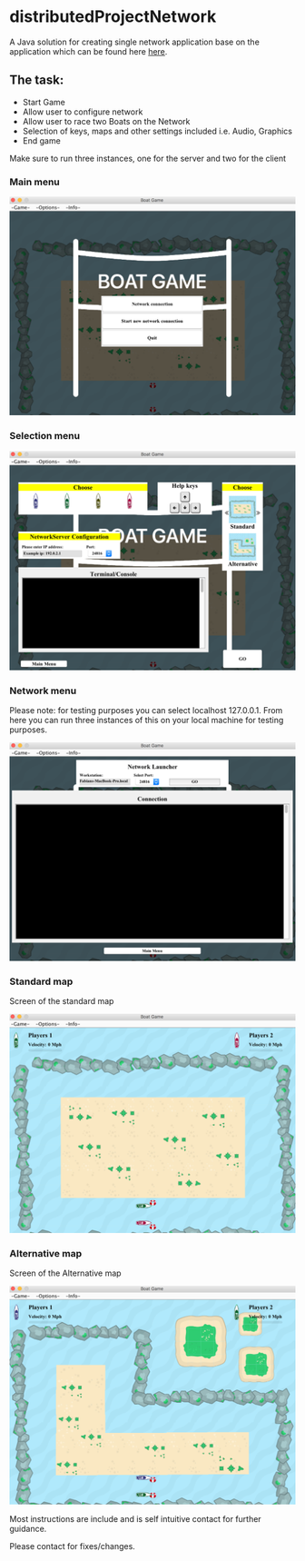 # distributedProjectNetwork

<p>A Java solution for creating single network application base on the application which can be found here <a href="https://github.com/fabianfranklinhuffstead/distributedProjectSingleClient">here</a>.</p>

<h2>The task: </h2>
<ul>
  <li>Start Game</li>
  <li>Allow user to configure network</li>
   <li>Allow user to race two Boats on the Network</li>
  <li>Selection of keys, maps and other settings included i.e. Audio, Graphics</li>
  <li>End game</li>
</ul>

<p>Make sure to run three instances, one for the server and two for the client</p>


<h3>Main menu</h3>
<img src="/src/mainImages/screenshots/main-menu.png">

<h3>Selection menu</h3>
<img src="/src/mainImages/screenshots/selection-menu.png">

<h3>Network menu</h3>
<p>Please note: for testing purposes you can select localhost 127.0.0.1. From here you can run three instances of this on your local machine for testing purposes.</p>
<img src="/src/mainImages/screenshots/network-menu.png">

<h3>Standard map</h3>
<p>Screen of the standard map</p>
<img src="/src/mainImages/screenshots/standard-map.png">

<h3>Alternative map</h3>
<p>Screen of the Alternative map</p>
<img src="/src/mainImages/screenshots/alternative-map.png">


<p>Most instructions are include and is self intuitive contact for further guidance.</p>
<p>Please contact for fixes/changes.</p>
